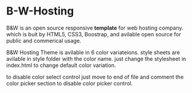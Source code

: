 # B-W-Hosting
B&amp;W is an open source responsive <b>template</b> for web hosting company. which is buit by HTML5, CSS3, Boostrap, and avilable open source for public and commerical usage.

B&W Hosting Theme is avilable in 6 color variateions. style sheets are avilable in style folder with the color name. just change the stylesheet in index.html to change default color variation.

to disable color select control just move to end of file and comment the color picker section to disable color picker control.

